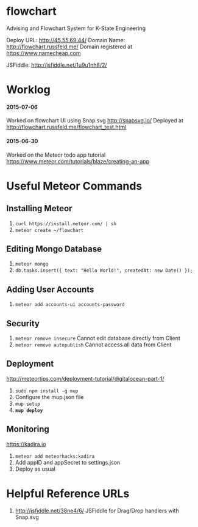 # flowchart
Advising and Flowchart System for K-State Engineering

Deploy URL: http://45.55.69.44/
Domain Name: http://flowchart.russfeld.me/
Domain registered at https://www.namecheap.com

JSFiddle: http://jsfiddle.net/1u9u1nh8/2/

# Worklog

#### 2015-07-06
Worked on flowchart UI using Snap.svg http://snapsvg.io/
Deployed at http://flowchart.russfeld.me/flowchart_test.html

#### 2015-06-30
Worked on the Meteor todo app tutorial https://www.meteor.com/tutorials/blaze/creating-an-app

# Useful Meteor Commands

## Installing Meteor
1. `curl https://install.meteor.com/ | sh`
2. `meteor create ~/flowchart`

## Editing Mongo Database
1. `meteor mongo`
2. `db.tasks.insert({ text: "Hello World!", createdAt: new Date() });`

## Adding User Accounts
1. `meteor add accounts-ui accounts-password`

## Security
1. `meteor remove insecure` Cannot edit database directly from Client
2. `meteor remove autopublish` Cannot access all data from Client

## Deployment
http://meteortips.com/deployment-tutorial/digitalocean-part-1/
1. `sudo npm install -g mup`
2. Configure the mup.json file
3. `mup setup`
4. **`mup deploy`**

## Monitoring
https://kadira.io
1. `meteor add meteorhacks:kadira`
2. Add appID and appSecret to settings.json
3. Deploy as usual

# Helpful Reference URLs
1. http://jsfiddle.net/38ne4/6/ JSFiddle for Drag/Drop handlers with Snap.svg